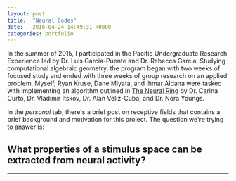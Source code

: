 ```yaml
---
layout: post
title:  "Neural Codes"
date:   2016-04-24 14:49:31 +0800
categories: portfolio
---
```

In the summer of 2015, I participated in the Pacific Undergraduate Research Experience led by Dr. Luis Garcia-Puente and Dr. Rebecca Garcia.
Studying computational algebraic geometry, the program began with two weeks of focused study and ended with three weeks of group research on an
applied problem. Myself, Ryan Kruse, Dane Miyata, and Ihmar Aldana were tasked with implementing an algorithm outlined in [The Neural Ring](http://arxiv.org/abs/1212.4201) by
Dr. Carina Curto, Dr. Vladimir Itskov, Dr. Alan Veliz-Cuba, and Dr. Nora Youngs.

In the _personal_ tab, there's a brief post on receptive fields that contains a brief background and motivation for this project. The question we're
trying to answer is:

## What properties of a stimulus space can be extracted from neural activity?
--------------------------------------------------------------------------

